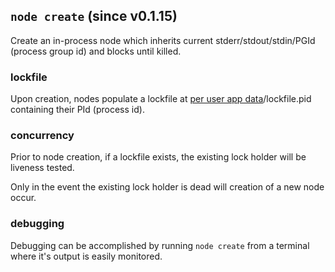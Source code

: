 ## `node create` (since v0.1.15)

Create an in-process node which inherits current
stderr/stdout/stdin/PGId (process group id) and blocks until killed.

### lockfile

Upon creation, nodes populate a lockfile at
[per user app data](https://github.com/appdataspec/spec/blob/master/index.md#per-user-app-data)/lockfile.pid
containing their PId (process id).

### concurrency

Prior to node creation, if a lockfile exists, the existing lock holder
will be liveness tested.

Only in the event the existing lock holder is dead will
creation of a new node occur.

### debugging

Debugging can be accomplished by running `node create` from a terminal
where it's output is easily monitored.

